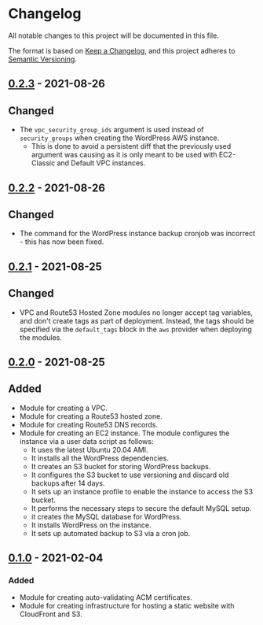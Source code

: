 # Changelog

All notable changes to this project will be documented in this file.

The format is based on [Keep a Changelog](https://keepachangelog.com/en/1.0.0/),
and this project adheres to [Semantic Versioning](https://semver.org/spec/v2.0.0.html).

## [0.2.3] - 2021-08-26

## Changed

- The `vpc_security_group_ids` argument is used instead of `security_groups` when creating the WordPress AWS instance.
  - This is done to avoid a persistent diff that the previously used argument was causing as it is only meant to be used
  with EC2-Classic and Default VPC instances.

## [0.2.2] - 2021-08-26

## Changed

- The command for the WordPress instance backup cronjob was incorrect - this has now been fixed.

## [0.2.1] - 2021-08-25

## Changed

- VPC and Route53 Hosted Zone modules no longer accept tag variables, and don't create tags as part of deployment. 
Instead, the tags should be specified via the `default_tags` block in the `aws` provider when deploying the modules.

## [0.2.0] - 2021-08-25

## Added

- Module for creating a VPC.
- Module for creating a Route53 hosted zone.
- Module for creating Route53 DNS records.
- Module for creating an EC2 instance. The module configures the instance via a user data script as follows:
  - It uses the latest Ubuntu 20.04 AMI.
  - It installs all the WordPress dependencies.
  - It creates an S3 bucket for storing WordPress backups.
  - It configures the S3 bucket to use versioning and discard old backups after 14 days.
  - It sets up an instance profile to enable the instance to access the S3 bucket.
  - It performs the necessary steps to secure the default MySQL setup.
  - it creates the MySQL database for WordPress.
  - It installs WordPress on the instance.
  - It sets up automated backup to S3 via a cron job.

## [0.1.0] - 2021-02-04

### Added

- Module for creating auto-validating ACM certificates.
- Module for creating infrastructure for hosting a static website with CloudFront and S3.

[0.2.3]: https://github.com/vytautaskubilius/infrastructure-modules/compare/v0.2.2...v0.2.3
[0.2.2]: https://github.com/vytautaskubilius/infrastructure-modules/compare/v0.2.1...v0.2.2
[0.2.1]: https://github.com/vytautaskubilius/infrastructure-modules/compare/v0.2.0...v0.2.1
[0.2.0]: https://github.com/vytautaskubilius/infrastructure-modules/compare/v0.1.0...v0.2.0
[0.1.0]: https://github.com/vytautaskubilius/infrastructure-modules/releases/tag/v0.1.0
